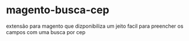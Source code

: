 magento-busca-cep
=================

extensão para magento que dizponibiliza um jeito facil para preencher os campos com uma busca por cep
